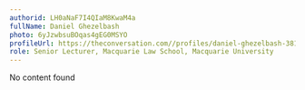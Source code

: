 ```yaml
---
authorid: LH0aNaF7I4QIaM8KwaM4a
fullName: Daniel Ghezelbash
photo: 6yJzwbsuBOqas4gEG0MSYO
profileUrl: https://theconversation.com//profiles/daniel-ghezelbash-381036
role: Senior Lecturer, Macquarie Law School, Macquarie University
---
```

No content found